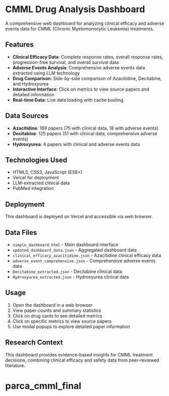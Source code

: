 # CMML Drug Analysis Dashboard

A comprehensive web dashboard for analyzing clinical efficacy and adverse events data for CMML (Chronic Myelomonocytic Leukemia) treatments.

## Features

- **Clinical Efficacy Data**: Complete response rates, overall response rates, progression-free survival, and overall survival data
- **Adverse Events Analysis**: Comprehensive adverse events data extracted using LLM technology
- **Drug Comparison**: Side-by-side comparison of Azacitidine, Decitabine, and Hydroxyurea
- **Interactive Interface**: Click on metrics to view source papers and detailed information
- **Real-time Data**: Live data loading with cache busting

## Data Sources

- **Azacitidine**: 169 papers (75 with clinical data, 18 with adverse events)
- **Decitabine**: 125 papers (51 with clinical data, comprehensive adverse events)
- **Hydroxyurea**: 4 papers with clinical and adverse events data

## Technologies Used

- HTML5, CSS3, JavaScript (ES6+)
- Vercel for deployment
- LLM-extracted clinical data
- PubMed integration

## Deployment

This dashboard is deployed on Vercel and accessible via web browser.

## Data Files

- `simple_dashboard.html` - Main dashboard interface
- `updated_dashboard_data.json` - Aggregated dashboard data
- `clinical_efficacy_azacitidine.json` - Azacitidine clinical efficacy data
- `adverse_event_comprehensive.json` - Comprehensive adverse events data
- `Decitabine_extracted.json` - Decitabine clinical data
- `Hydroxyurea_extracted.json` - Hydroxyurea clinical data

## Usage

1. Open the dashboard in a web browser
2. View paper counts and summary statistics
3. Click on drug cards to see detailed metrics
4. Click on specific metrics to view source papers
5. Use modal popups to explore detailed paper information

## Research Context

This dashboard provides evidence-based insights for CMML treatment decisions, combining clinical efficacy and safety data from peer-reviewed literature.
# parca_cmml_final
